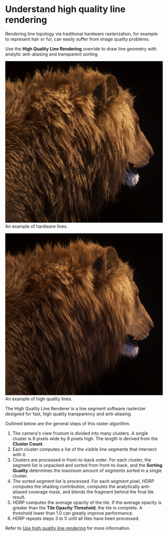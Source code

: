 # Understand high quality line rendering

Rendering line topology via traditional hardware rasterization, for example to represent hair or fur, can easily suffer from image quality problems.

Use the **High Quality Line Rendering** override to draw line geometry with analytic anti-aliasing and transparent sorting.

![](Images/HQLines-HW.png)
An example of hardware lines.

![](Images/HQLines-SW.png)
An example of high quality lines.

The High Quality Line Renderer is a line segment software rasterizer designed for fast, high quality transparency and anti-aliasing.

Outlined below are the general steps of this raster algorithm.

1. The camera's view frustum is divided into many clusters. A single cluster is 8 pixels wide by 8 pixels high. The length is derived from the **Cluster Count**.
2. Each cluster computes a list of the visible line segments that intersect with it.
3. Clusters are processed in front-to-back order. For each cluster, the segment list is unpacked and sorted from front-to-back, and the **Sorting Quality** determines the maximum amount of segments sorted in a single cluster.
4. The sorted segment list is processed. For each segment pixel, HDRP computes the shading contribution, computes the analytically anti-aliased coverage mask, and blends the fragment behind the final tile result.
5. HDRP computes the average opacity of the tile. If the average opacity is greater than the **Tile Opacity Threshold**, the tile is complete. A threshold lower than 1.0 can greatly improve performance. 
6. HDRP repeats steps 3 to 5 until all tiles have been processed.

Refer to [Use high quality line rendering](use-high-quality-line-rendering.md) for more information.
